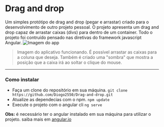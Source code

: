 # Drag and drop
Um simples protótipo de drag and drop (pegar e arrastar) criado para o desenvolvimento de outro projeto pessoal.
O projeto apresenta um drag and drop capaz de arrastar caixas (divs) para dentro de um container. Todo o projeto foi contruído pensado nas diretivas do framework javascript Angular.
![Imagem do app](https://i.imgur.com/3qjjzAQ.png "Imagem do app")
> Imagem do aplicativo funcionando. É possível arrastar as caixas para a coluna que deseja. Também é criado uma "sombra" que mostra a posição que a caixa irá ao soltar o clique do mouse.


---
### Como instalar
- Faça um clone do repositório em sua máquina.
``git clone https://github.com/Diogo2550/Drag-and-drop.git``
- Atualize as dependecias com o npm.
``npm update``
- Execute o projeto com o angular cli
``ng serve``

**Obs:** é necessário ter o angular instalado em sua máquina para utilizar o projeto. saiba mais em [angular.io](https://angular.io/ "angular.io")